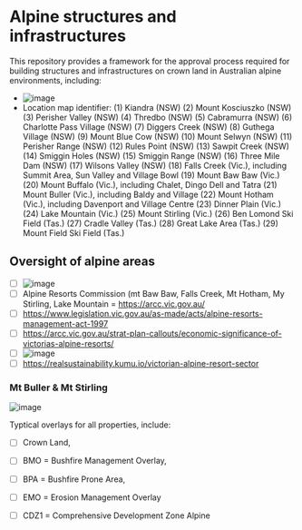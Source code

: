 # Alpine structures and infrastructures
This repository provides a framework for the approval process required for building structures and infrastructures on crown land in Australian alpine environments, including: 
 - ![image](https://user-images.githubusercontent.com/146181/138798555-5a0a78e3-de11-45b7-a34c-51798225454d.png)
 - Location map identifier:
(1) Kiandra (NSW)
(2) Mount Kosciuszko (NSW)
(3) Perisher Valley (NSW)
(4) Thredbo (NSW)
(5) Cabramurra (NSW)
(6) Charlotte Pass Village (NSW)
(7) Diggers Creek (NSW)
(8) Guthega Village (NSW)
(9) Mount Blue Cow (NSW)
(10) Mount Selwyn (NSW)
(11) Perisher Range (NSW)
(12) Rules Point (NSW)
(13) Sawpit Creek (NSW)
(14) Smiggin Holes (NSW)
(15) Smiggin Range (NSW)
(16) Three Mile Dam (NSW)
(17) Wilsons Valley (NSW)
(18) Falls Creek (Vic.), including Summit Area, Sun Valley and Village Bowl
(19) Mount Baw Baw (Vic.)
(20) Mount Buffalo (Vic.), including Chalet, Dingo Dell and Tatra
(21) Mount Buller (Vic.), including Baldy and Village
(22) Mount Hotham (Vic.), including Davenport and Village Centre
(23) Dinner Plain (Vic.)
(24) Lake Mountain (Vic.)
(25) Mount Stirling (Vic.)
(26) Ben Lomond Ski Field (Tas.)
(27) Cradle Valley (Tas.)
(28) Great Lake Area (Tas.)
(29) Mount Field Ski Field (Tas.)

## Oversight of alpine areas
 - [ ] ![image](https://user-images.githubusercontent.com/146181/138798450-2a589486-f63c-43c6-9aa0-74acddf075c6.png)
 - [ ] Alpine Resorts Commission (mt Baw Baw, Falls Creek, Mt Hotham, My Stirling, Lake Mountain = https://arcc.vic.gov.au/
 - [ ] https://www.legislation.vic.gov.au/as-made/acts/alpine-resorts-management-act-1997 
 - [ ] https://arcc.vic.gov.au/strat-plan-callouts/economic-significance-of-victorias-alpine-resorts/ 
 - [ ] ![image](https://user-images.githubusercontent.com/146181/138798915-06f8a4dc-717d-4b0a-80ea-9768b94f06a9.png)
 - [ ] https://realsustainability.kumu.io/victorian-alpine-resort-sector

### Mt Buller & Mt Stirling
![image](https://user-images.githubusercontent.com/146181/138799239-476e7040-c62a-4931-b109-c2757015e92f.png)

Typtical overlays for all properties, include: 
 - [ ] Crown Land, 
 - [ ] BMO = Bushfire Management Overlay, 
 - [ ] BPA = Bushfire Prone Area, 
 - [ ] EMO = Erosion Management Overlay
 - [ ] CDZ1 = Comprehensive Development Zone Alpine


